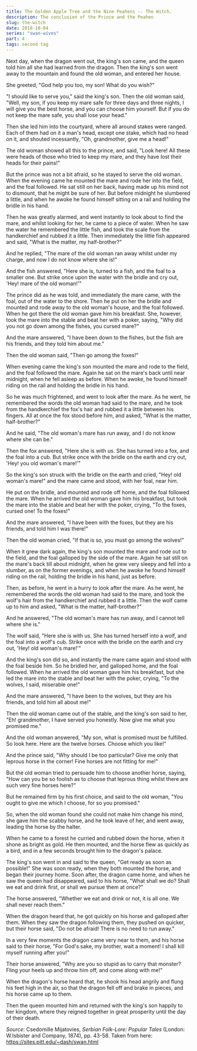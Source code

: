 ```yaml
---
title: The Golden Apple Tree and the Nine Peahens -- The Witch.
description: The conclusion of the Prince and the Peahen
slug: the-witch
date: 2018-10-04
series: "swan-wives"
part: 4
tags: second tag
---
```


Next day, when the dragon went out, the king's son came, and the queen told him all she had learned from the dragon. Then the king's son went away to the mountain and found the old woman, and entered her house.

She greeted, "God help you too, my son! What do you wish?"

"I should like to serve you," said the king's son. Then the old woman said, "Well, my son, if you keep my mare safe for three days and three nights, I will give you the best horse, and you can choose him yourself. But if you do not keep the mare safe, you shall lose your head."

Then she led him into the courtyard, where all around stakes were ranged. Each of them had on it a man's head, except one stake, which had no head on it, and shouted incessantly, "Oh, grandmother, give me a head!"

The old woman showed all this to the prince, and said, "Look here! All these were heads of those who tried to keep my mare, and they have lost their heads for their pains!"

But the prince was not a bit afraid, so he stayed to serve the old woman. When the evening came he mounted the mare and rode her into the field, and the foal followed. He sat still on her back, having made up his mind not to dismount, that he might be sure of her. But before midnight he slumbered a little, and when he awoke he found himself sitting on a rail and holding the bridle in his hand.

Then he was greatly alarmed, and went instantly to look about to find the mare, and whilst looking for her, he came to a piece of water. When he saw the water he remembered the little fish, and took the scale from the handkerchief and rubbed it a little. Then immediately the little fish appeared and said, "What is the matter, my half-brother?"

And he replied, "The mare of the old woman ran away whilst under my charge, and now I do not know where she is!"

And the fish answered, "Here she is, turned to a fish, and the foal to a smaller one. But strike once upon the water with the bridle and cry out, 'Hey! mare of the old woman!'"

The prince did as he was told, and immediately the mare came, with the foal, out of the water to the shore. Then he put on her the bridle and mounted and rode away to the old woman's house, and the foal followed. When he got there the old woman gave him his breakfast. She, however, took the mare into the stable and beat her with a poker, saying, "Why did you not go down among the fishes, you cursed mare?"

And the mare answered, "I have been down to the fishes, but the fish are his friends, and they told him about me."

Then the old woman said, "Then go among the foxes!"

When evening came the king's son mounted the mare and rode to the field, and the foal followed the mare. Again he sat on the mare's back until near midnight, when he fell asleep as before. When he awoke, he found himself riding on the rail and holding the bridle in his hand.

So he was much frightened, and went to look after the mare. As he went, he remembered the words the old woman had said to the mare, and he took from the handkerchief the fox's hair and rubbed it a little between his fingers. All at once the fox stood before him, and asked, "What is the matter, half-brother?"

And he said, "The old woman's mare has run away, and I do not know where she can be."

Then the fox answered, "Here she is with us. She has turned into a fox, and the foal into a cub. But strike once with the bridle on the earth and cry out, 'Hey! you old woman's mare!'"

So the king's son struck with the bridle on the earth and cried, "Hey! old woman's mare!" and the mare came and stood, with her foal, near him.

He put on the bridle, and mounted and rode off home, and the foal followed the mare. When he arrived the old woman gave him his breakfast, but took the mare into the stable and beat her with the poker, crying, "To the foxes, cursed one! To the foxes!"

And the mare answered, "I have been with the foxes, but they are his friends, and told him I was there!"

Then the old woman cried, "If that is so, you must go among the wolves!"

When it grew dark again, the king's son mounted the mare and rode out to the field, and the foal galloped by the side of the mare. Again he sat still on the mare's back till about midnight, when he grew very sleepy and fell into a slumber, as on the former evenings, and when he awoke he found himself riding on the rail, holding the bridle in his hand, just as before.

Then, as before, he went in a hurry to look after the mare. As he went, he remembered the words the old woman had said to the mare, and took the wolf's hair from the handkerchief and rubbed it a little. Then the wolf came up to him and asked, "What is the matter, half-brother?"

And he answered, "The old woman's mare has run away, and I cannot tell where she is."

The wolf said, "Here she is with us. She has turned herself into a wolf, and the foal into a wolf's cub. Strike once with the bridle on the earth and cry out, 'Hey! old woman's mare!'"

And the king's son did so, and instantly the mare came again and stood with the foal beside him. So he bridled her, and galloped home, and the foal followed. When he arrived the old woman gave him his breakfast, but she led the mare into the stable and beat her with the poker, crying, "To the wolves, I said, miserable one!"

And the mare answered, "I have been to the wolves, but they are his friends, and told him all about me!"

Then the old woman came out of the stable, and the king's son said to her, "Eh! grandmother, I have served you honestly. Now give me what you promised me."

And the old woman answered, "My son, what is promised must be fulfilled. So look here. Here are the twelve horses. Choose which you like!"

And the prince said, "Why should I be too particular? Give me only that leprous horse in the corner! Fine horses are not fitting for me!"

But the old woman tried to persuade him to choose another horse, saying, "How can you be so foolish as to choose that leprous thing whilst there are such very fine horses here?"

But he remained firm by his first choice, and said to the old woman, "You ought to give me which I choose, for so you promised."

So, when the old woman found she could not make him change his mind, she gave him the scabby horse, and he took leave of her, and went away, leading the horse by the halter.

When he came to a forest he curried and rubbed down the horse, when it shone as bright as gold. He then mounted, and the horse flew as quickly as a bird, and in a few seconds brought him to the dragon's palace.

The king's son went in and said to the queen, "Get ready as soon as possible!" She was soon ready, when they both mounted the horse, and began their journey home. Soon after, the dragon came home, and when he saw the queen had disappeared, said to his horse, "What shall we do? Shall we eat and drink first, or shall we pursue them at once?"

The horse answered, "Whether we eat and drink or not, it is all one. We shall never reach them."

When the dragon heard that, he got quickly on his horse and galloped after them. When they saw the dragon following them, they pushed on quicker, but their horse said, "Do not be afraid! There is no need to run away."

In a very few moments the dragon came very near to them, and his horse said to their horse, "For God's sake, my brother, wait a moment! I shall kill myself running after you!"

Their horse answered, "Why are you so stupid as to carry that monster? Fling your heels up and throw him off, and come along with me!"

When the dragon's horse heard that, he shook his head angrily and flung his feet high in the air, so that the dragon fell off and brake in pieces, and his horse came up to them.

Then the queen mounted him and returned with the king's son happily to her kingdom, where they reigned together in great prosperity until the day of their death.

_Source_: Csedomille Mijatovies, _Serbian Folk-Lore: Popular Tales_ (London: W.Isbister and Company, 1874), pp. 43-58. Taken from here: https://sites.pitt.edu/~dash/swan.html

